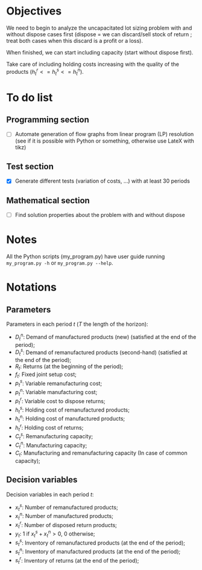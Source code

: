 # Objectives

We need to begin to analyze the uncapacitated lot sizing problem with and without dispose cases first (dispose = we can discard/sell stock of return ; treat both cases when this discard is a profit or a loss).


When finished, we can start including capacity (start without dispose first).


Take care of including holding costs increasing with the quality of the products ($h_t^r <= h_t^s <= h_t^n$).

# To do list

## Programming section

- [ ] Automate generation of flow graphs from linear program (LP) resolution (see if it is possible with Python or something, otherwise use LateX with tikz)

## Test section

- [x] Generate different tests (variation of costs, ...) with at least 30 periods

## Mathematical section

- [ ] Find solution properties about the problem with and without dispose


# Notes

All the Python scripts (my_program.py) have user guide running <code>my_program.py -h</code> or <code>my_program.py --help</code>.
# Notations

## Parameters

Parameters in each period $t$ ($T$ the length of the horizon):
- $D^n_t$: Demand of manufactured products (new) (satisfied at the end of the period);
- $D^s_t$: Demand of remanufactured products (second-hand) (satisfied at the end of the period);
- $R_t$: Returns (at the beginning of the period);
- $f_t$: Fixed joint setup cost;
- $p^s_t$: Variable remanufacturing cost;
- $p^n_t$: Variable manufacturing cost;
- $p^r_t$: Variable cost to dispose returns;
- $h^s_t$: Holding cost of remanufactured products;
- $h^n_t$: Holding cost of manufactured products;
- $h^r_t$: Holding cost of returns;
- $C^s_t$: Remanufacturing capacity;
- $C^n_t$: Manufacturing capacity;
- $C_t$: Manufacturing and remanufacturing capacity (In case of common capacity);

## Decision variables

Decision variables in each period $t$:

- $x^s_t$: Number of remanufactured products;
- $x^n_t$: Number of manufactured products;
- $x^r_t$: Number of disposed return products;
- $y_t$: 1 if $x^s_t + x^n_t > 0$, 0 otherwise;
- $s^s_t$: Inventory of remanufactured products (at the end of the period);
- $s^n_t$: Inventory of manufactured products (at the end of the period);
- $s^r_t$: Inventory of returns (at the end of the period);